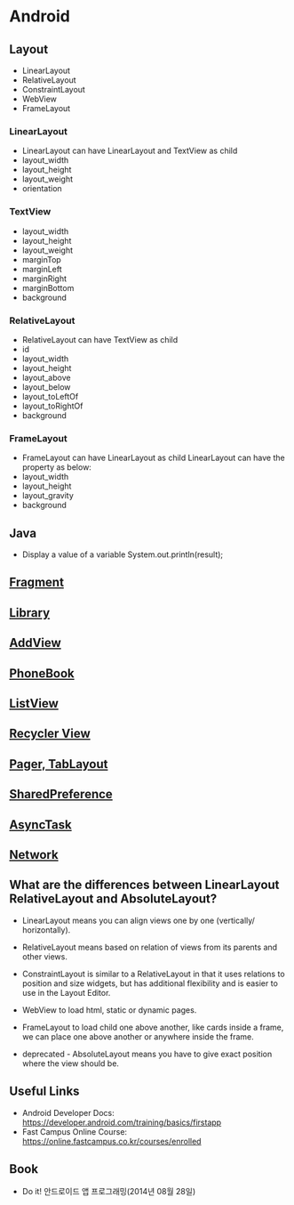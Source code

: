 # Android


## Layout
* LinearLayout
* RelativeLayout
* ConstraintLayout
* WebView
* FrameLayout

### LinearLayout
* LinearLayout can have LinearLayout and TextView as child
* layout_width
* layout_height
* layout_weight
* orientation
### TextView
* layout_width
* layout_height
* layout_weight
* marginTop
* marginLeft
* marginRight
* marginBottom
* background

### RelativeLayout
* RelativeLayout can have TextView as child
* id
* layout_width
* layout_height
* layout_above
* layout_below
* layout_toLeftOf
* layout_toRightOf
* background

### FrameLayout
* FrameLayout can have LinearLayout as child
LinearLayout can have the property as below:
* layout_width
* layout_height
* layout_gravity
* background

## Java
* Display a value of a variable
System.out.println(result);

## [Fragment](./Fragment.md)

## [Library]()

## [AddView]()

## [PhoneBook]()

## [ListView]()

## [Recycler View]()

## [Pager, TabLayout]()

## [SharedPreference]()

## [AsyncTask]()

## [Network]()

## What are the differences between LinearLayout RelativeLayout and AbsoluteLayout?
* LinearLayout means you can align views one by one (vertically/ horizontally).

* RelativeLayout means based on relation of views from its parents and other views.

* ConstraintLayout is similar to a RelativeLayout in that it uses relations to position and size widgets, but has additional flexibility and is easier to use in the Layout Editor.

* WebView to load html, static or dynamic pages.

* FrameLayout to load child one above another, like cards inside a frame, we can place one above another or anywhere inside the frame.

* deprecated -  AbsoluteLayout means you have to give exact position where the view should be.

## Useful Links
* Android Developer Docs: https://developer.android.com/training/basics/firstapp
* Fast Campus Online Course: https://online.fastcampus.co.kr/courses/enrolled

## Book
* Do it! 안드로이드 앱 프로그래밍(2014년 08월 28일)